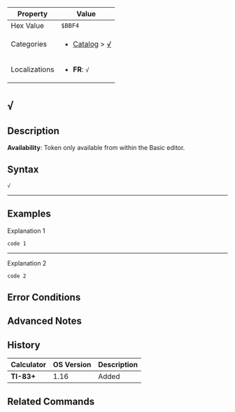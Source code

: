 | Property      | Value |
|---------------|-------|
| Hex Value     | `$BBF4`|
| Categories    | <ul><li>[Catalog](<../categories/Catalog.md>) > [√](<../categories/Catalog.md#√>)</li></ul> |
| Localizations | <ul><li><b>FR</b>: `√`</li></ul> |

# `√`

## Description



<b>Availability</b>: Token only available from within the Basic editor.

## Syntax
`√`

<hr>

## Examples

Explanation 1
```ti-basic
code 1
```
---
Explanation 2
```ti-basic
code 2
```

## Error Conditions


## Advanced Notes


## History
| Calculator | OS Version | Description |
|------------|------------|-------------|
| <b>TI-83+</b> | 1.16 | Added

## Related Commands

    